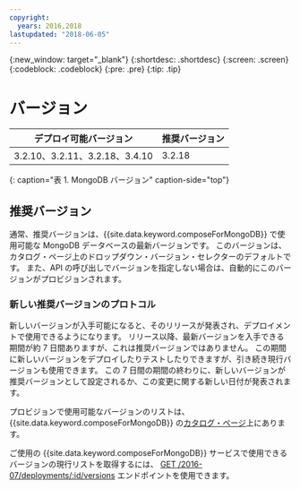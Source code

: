 ```yaml
---
copyright:
  years: 2016,2018
lastupdated: "2018-06-05"
---
```


{:new_window: target="_blank"}
{:shortdesc: .shortdesc}
{:screen: .screen}
{:codeblock: .codeblock}
{:pre: .pre}
{:tip: .tip}

# バージョン

デプロイ可能バージョン| 推奨バージョン
----------|-----------
3.2.10、3.2.11、3.2.18、3.4.10 | 3.2.18
{: caption="表 1. MongoDB バージョン" caption-side="top"}

## 推奨バージョン

通常、推奨バージョンは、{{site.data.keyword.composeForMongoDB}} で使用可能な MongoDB データベースの最新バージョンです。 このバージョンは、カタログ・ページ上のドロップダウン・バージョン・セレクターのデフォルトです。 また、API の呼び出しでバージョンを指定しない場合は、自動的にこのバージョンがプロビジョンされます。

### 新しい推奨バージョンのプロトコル

新しいバージョンが入手可能になると、そのリリースが発表され、デプロイメントで使用できるようになります。 リリース以降、最新バージョンを入手できる期間が約 7 日間ありますが、これは推奨バージョンではありません。 この期間に新しいバージョンをデプロイしたりテストしたりできますが、引き続き現行バージョンも使用できます。 この 7 日間の期間の終わりに、新しいバージョンが推奨バージョンとして設定されるか、この変更に関する新しい日付が発表されます。

プロビジョンで使用可能なバージョンのリストは、{{site.data.keyword.composeForMongoDB}} の[カタログ・ページ](https://console.{DomainName}/catalog/services/compose-for-mongodb)上にあります。

ご使用の {{site.data.keyword.composeForMongoDB}} サービスで使用できるバージョンの現行リストを取得するには、
[GET /2016-07/deployments/:id/versions](https://apidocs.compose.com/v1.0/reference#2016-07-get-deployments-versions) エンドポイントを使用できます。
